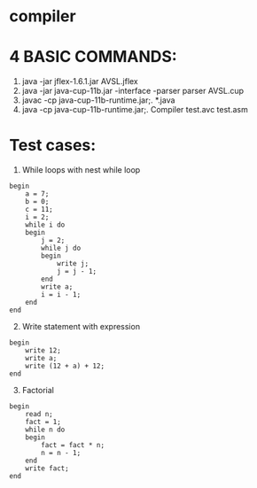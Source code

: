 # compiler

# 4 BASIC COMMANDS:
  1. java -jar jflex-1.6.1.jar AVSL.jflex
  2. java -jar java-cup-11b.jar -interface -parser parser AVSL.cup
  3. javac -cp java-cup-11b-runtime.jar;. *.java
  4. java -cp java-cup-11b-runtime.jar;. Compiler test.avc test.asm

# Test cases:
1. While loops with nest while loop
```
begin
    a = 7;
    b = 0;
    c = 11;
    i = 2;
    while i do
    begin
        j = 2;
        while j do
        begin
            write j;
            j = j - 1;
        end
        write a;
        i = i - 1;
    end
end
```

2. Write statement with expression
```
begin
    write 12;
    write a;
    write (12 + a) + 12;
end
```

3. Factorial
```
begin
    read n;
    fact = 1;
    while n do
    begin
        fact = fact * n;
        n = n - 1;
    end
    write fact;
end
```